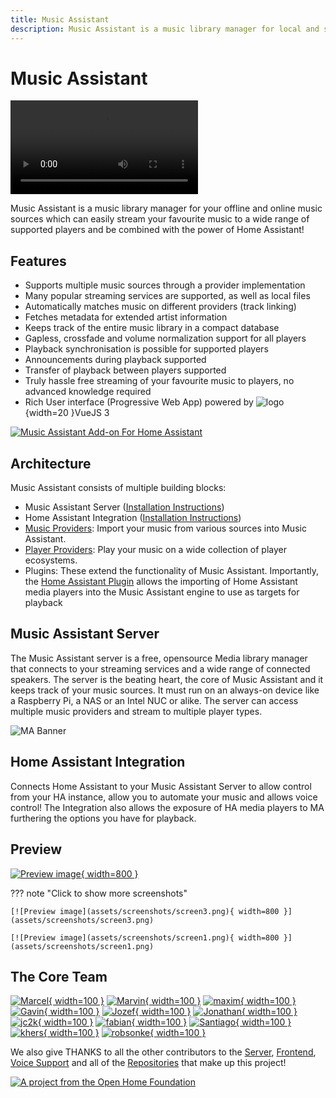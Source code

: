 ```yaml
---
title: Music Assistant
description: Music Assistant is a music library manager for local and streaming providers
---
```


# Music Assistant

![type:video](./videos/promo-video.mp4)

Music Assistant is a music library manager for your offline and online music sources which can easily stream your favourite music to a wide range of supported players and be combined with the power of Home Assistant!

## Features

- Supports multiple music sources through a provider implementation
- Many popular streaming services are supported, as well as local files
- Automatically matches music on different providers (track linking)
- Fetches metadata for extended artist information
- Keeps track of the entire music library in a compact database
- Gapless, crossfade and volume normalization support for all players
- Playback synchronisation is possible for supported players
- Announcements during playback supported
- Transfer of playback between players supported
- Truly hassle free streaming of your favourite music to players, no advanced knowledge required
- Rich User interface (Progressive Web App) powered by ![logo](assets/icons/vue-js-logo.png){width=20 }VueJS 3

[![Music Assistant Add-on For Home Assistant](https://my.home-assistant.io/badges/supervisor_addon.svg)](https://my.home-assistant.io/redirect/supervisor_addon/?addon=d5369777_music_assistant&repository_url=https%3A%2F%2Fgithub.com%2Fmusic-assistant%2Fhome-assistant-addon)

## Architecture

Music Assistant consists of multiple building blocks:

- Music Assistant Server ([Installation Instructions](installation.md))
- Home Assistant Integration ([Installation Instructions](integration/installation.md))
- [Music Providers](music-providers/index.md): Import your music from various sources into Music Assistant.
- [Player Providers](player-support/index.md): Play your music on a wide collection of player ecosystems.
- Plugins: These extend the functionality of Music Assistant. Importantly, the [Home Assistant Plugin](ha-plugin.md) allows the importing of Home Assistant media players into the Music Assistant engine to use as targets for playback

## Music Assistant Server

The Music Assistant server is a free, opensource Media library manager that connects to your streaming services and a wide range of connected speakers. The server is the beating heart, the core of Music Assistant and it keeps track of your music sources. It must run on an always-on device like a Raspberry Pi, a NAS or an Intel NUC or alike. The server can access multiple music providers and stream to multiple player types.

![MA Banner](assets/MA_banner.png)

## Home Assistant Integration

Connects Home Assistant to your Music Assistant Server to allow control from your HA instance, allow you to automate your music and allows voice control! The Integration also allows the exposure of HA media players to MA furthering the options you have for playback.

## Preview

[![Preview image](assets/screenshots/screen2.png){ width=800 }](assets/screenshots/screen2.png)

??? note "Click to show more screenshots"

    [![Preview image](assets/screenshots/screen3.png){ width=800 }](assets/screenshots/screen3.png)

    [![Preview image](assets/screenshots/screen1.png){ width=800 }](assets/screenshots/screen1.png)

## The Core Team
 
[![Marcel](assets/team/marcel.png){ width=100 }](https://github.com/marcelveldt "Marcel. Creator of Music Assistant")
[![Marvin](assets/team/marvin.png){ width=100 }](https://github.com/marvinschenkel "Marvin. Project Lead. Author of the YouTube and Apple Music providers")
[![maxim](assets/team/maxim.png){ width=100 }](https://github.com/maximmaxim345 "Maxim. DSP Guru and Core Developer")
[![Gavin](assets/team/gavin.png){ width=100 }](https://github.com/OzGav "Gavin. Community Support, Documentation and Core Developer")
[![Jozef](assets/team/jozef.png){ width=100 }](https://github.com/jozefKruszynski "Jozef. Author of the Tidal provider and Core Developer")
[![Jonathan](assets/team/jonathan.png){ width=100 }](https://github.com/arctixdev "Jonathan. Author of the Deezer provider and the Companion App")
[![jc2k](assets/team/jc2k.png){ width=100 }](https://github.com/jc2k "John. Jellyfin Maintainer and Core Developer")
[![fabian](assets/team/fabian.png){ width=100 }](https://github.com/fmunkes "Fabian. Author of the Audiobookshelf, iTunes Podcast Search and gPodder providers and Core Developer")
[![Santiago](assets/team/santiago.png){ width=100 }](https://github.com/santiagosotoc "Santiago. Author of the Snapcast provider")
[![khers](assets/team/khers.png){ width=100 }](https://github.com/khers "Eric. Author of the Subsonic provider")
[![robsonke](assets/team/robsonke.png){ width=100 }](https://github.com/robsonke "Rob. Author of the iBroadcast provider and maintainer of Soundcloud")

We also give THANKS to all the other contributors to the [Server](https://github.com/music-assistant/server/graphs/contributors), [Frontend](https://github.com/music-assistant/frontend/graphs/contributors), [Voice Support](https://github.com/music-assistant/voice-support/graphs/contributors) and all of the [Repositories](https://github.com/orgs/music-assistant/repositories?type=all) that make up this project!

[repository-badge]: https://img.shields.io/badge/Add%20repository%20to%20my-Home%20Assistant-41BDF5?logo=home-assistant&style=for-the-badge
[repository-url]: https://my.home-assistant.io/redirect/supervisor_add_addon_repository/?repository_url=https%3A%2F%2Fgithub.com%2Fmusic-assistant%2Fhome-assistant-addon

[![A project from the Open Home Foundation](https://www.openhomefoundation.org/badges/ohf-project.png)](https://www.openhomefoundation.org/)
